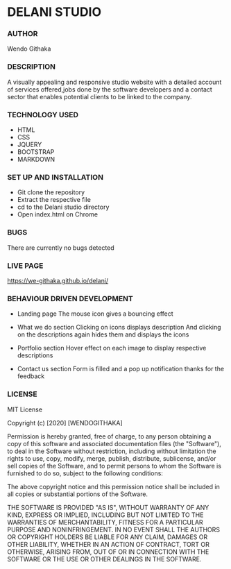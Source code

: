 # DELANI STUDIO

### AUTHOR
Wendo Githaka

### DESCRIPTION
A visually appealing and responsive studio website with a detailed account of services offered,jobs done by the software developers and a contact sector that enables potential clients to be linked to the company.

### TECHNOLOGY USED
* HTML
* CSS
* JQUERY
* BOOTSTRAP
* MARKDOWN

### SET UP AND INSTALLATION

* Git clone the repository
* Extract the respective file
* cd to the Delani studio directory
* Open index.html on Chrome

### BUGS

There are currently no bugs detected

### LIVE PAGE 
https://we-githaka.github.io/delani/


### BEHAVIOUR DRIVEN DEVELOPMENT 
* Landing page
The mouse icon gives a bouncing effect

* What we do section
Clicking on icons displays description
And clicking on the descriptions again hides them and displays the icons

* Portfolio section
Hover effect on each image to display respective descriptions

* Contact us section
Form is filled and a pop up notification thanks for the feedback


### LICENSE
MIT License

Copyright (c) [2020] [WENDOGITHAKA]

Permission is hereby granted, free of charge, to any person obtaining a copy
of this software and associated documentation files (the "Software"), to deal
in the Software without restriction, including without limitation the rights
to use, copy, modify, merge, publish, distribute, sublicense, and/or sell
copies of the Software, and to permit persons to whom the Software is
furnished to do so, subject to the following conditions:

The above copyright notice and this permission notice shall be included in all
copies or substantial portions of the Software.

THE SOFTWARE IS PROVIDED "AS IS", WITHOUT WARRANTY OF ANY KIND, EXPRESS OR
IMPLIED, INCLUDING BUT NOT LIMITED TO THE WARRANTIES OF MERCHANTABILITY,
FITNESS FOR A PARTICULAR PURPOSE AND NONINFRINGEMENT. IN NO EVENT SHALL THE
AUTHORS OR COPYRIGHT HOLDERS BE LIABLE FOR ANY CLAIM, DAMAGES OR OTHER
LIABILITY, WHETHER IN AN ACTION OF CONTRACT, TORT OR OTHERWISE, ARISING FROM,
OUT OF OR IN CONNECTION WITH THE SOFTWARE OR THE USE OR OTHER DEALINGS IN THE
SOFTWARE.



